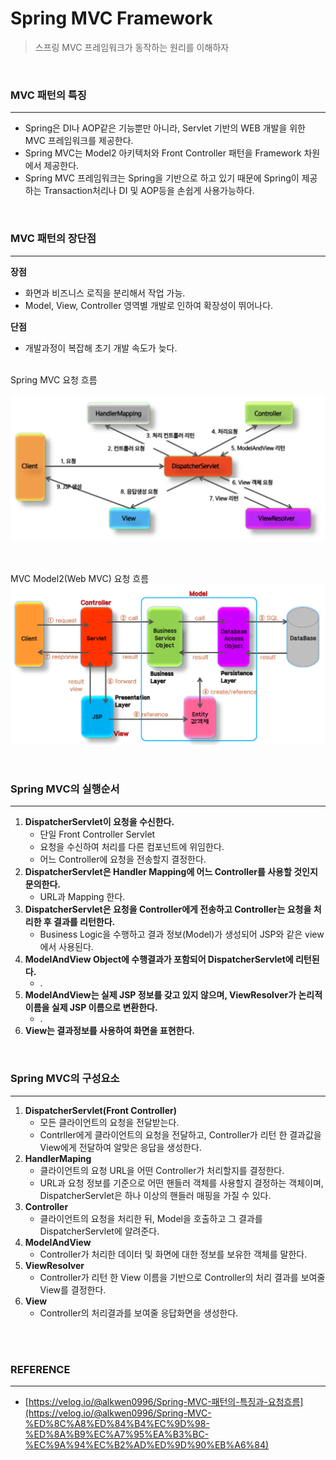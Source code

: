 # Spring MVC Framework

> 스프링 MVC 프레임워크가 동작하는 원리를 이해하자

<br>

### MVC 패턴의 특징

---

- Spring은 DI나 AOP같은 기능뿐만 아니라, Servlet 기반의 WEB 개발을 위한 MVC 프레임워크를 제공한다.
- Spring MVC는 Model2 아키텍처와 Front Controller 패턴을 Framework 차원에서 제공한다.
- Spring MVC 프레임워크는 Spring을 기반으로 하고 있기 때문에 Spring이 제공하는 Transaction처리나 DI 및 AOP등을 손쉽게 사용가능하다.

<br> 

### MVC 패턴의 장단점

---

**장점**
  - 화면과 비즈니스 로직을 분리해서 작업 가능.
  - Model, View, Controller 영역별 개발로 인하여 확장성이 뛰어나다.

**단점**
  - 개발과정이 복잡해 초기 개발 속도가 늦다.

<br>
Spring MVC 요청 흐름

![Spring MVC 요청 흐름](../../resources/springMVC.png)

<br>

MVC Model2(Web MVC) 요청 흐름
![MVC Model2(Web MVC) 요청 흐름](../../resources/springMVC2.png)


<br>

### Spring MVC의 실행순서
---

1. **DispatcherServlet이 요청을 수신한다.**
   - 단일 Front Controller Servlet
   - 요청을 수신하여 처리를 다른 컴포넌트에 위임한다.
   - 어느 Controller에 요청을 전송할지 결정한다.
2. **DispatcherServlet은 Handler Mapping에 어느 Controller를 사용할 것인지 문의한다.**
   - URL과 Mapping 한다.
3. **DispatcherServlet은 요청을 Controller에게 전송하고 Controller는 요청을 처리한 후 결과를 리턴한다.**
   - Business Logic을 수행하고 결과 정보(Model)가 생성되어 JSP와 같은 view에서 사용된다.
4. **ModelAndView Object에 수행결과가 포함되어 DispatcherServlet에 리턴된다.**
   - .
6. **ModelAndView는 실제 JSP 정보를 갖고 있지 않으며, ViewResolver가 논리적 이름을 실제 JSP 이름으로 변환한다.**
   - .
8. **View는 결과정보를 사용하여 화면을 표현한다.**

<br>

### Spring MVC의 구성요소
---

1. **DispatcherServlet(Front Controller)**
   - 모든 클라이언트의 요청을 전달받는다.
   - Contrller에게 클라이언트의 요청을 전달하고, Controller가 리턴 한 결과값을 View에게 전달하여 알맞은 응답을 생성한다.
2. **HandlerMaping**
   - 클라이언트의 요청 URL을 어떤 Controller가 처리할지를 결정한다.
   - URL과 요청 정보를 기준으로 어떤 핸들러 객체를 사용할지 결정하는 객체이며, DispatcherServlet은 하나 이상의 핸들러 매핑을 가질 수 있다.
3. **Controller**
   - 클라이언트의 요청을 처리한 뒤, Model을 호출하고 그 결과를 DispatcherServlet에 알려준다.
4. **ModelAndView**
   - Controller가 처리한 데이터 및 화면에 대한 정보를 보유한 객체를 말한다.
5. **ViewResolver**
   - Controller가 리턴 한 View 이름을 기반으로 Controller의 처리 결과를 보여줄 View를 결정한다.
6. **View**
   - Controller의 처리결과를 보여줄 응답화면을 생성한다.

<br>
<br>

   ### **REFERENCE**
   ---
   - [https://velog.io/@alkwen0996/Spring-MVC-패턴의-특징과-요청흐름](https://velog.io/@alkwen0996/Spring-MVC-%ED%8C%A8%ED%84%B4%EC%9D%98-%ED%8A%B9%EC%A7%95%EA%B3%BC-%EC%9A%94%EC%B2%AD%ED%9D%90%EB%A6%84)
